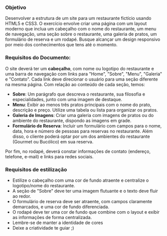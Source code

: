 ### Objetivo 

Desenvolver a estrutura de um site para um restaurante fictício usando HTML5 e CSS3. O exercício envolve criar uma página com um layout moderno que inclua um cabeçalho com o nome do restaurante, um menu de navegação, uma seção sobre o restaurante, uma galeria de pratos, um formulário de reserva e um rodapé. Busque alcançar um design responsivo por meio dos conhecimentos que tens até o momento.



### Requisitos do Documento:




O site deverá ter um **cabeçalho**, com nome ou logotipo do restaurante e uma barra de navegação com links para "Home", "Sobre", "Menu", "Galeria" e "Contato". Cada link deve direcionar o usuário para uma seção diferente na mesma página. Com relação ao conteúdo de cada seção, temos:

- **Sobre**: Um parágrafo que descreva o restaurante, sua filosofia e especialidades, junto com uma imagem de destaque.
- **Menu**: Exibir ao menos três pratos principais com o nome do prato, descrição e preço. Utilize uma tabela ou lista para organizar os pratos.
- **Galeria de Imagens**: Criar uma galeria com imagens de pratos ou do ambiente do restaurante, dispondo as imagens em grade.
- **Formulário de Reserva**: Incluir um formulário com campos para o nome, data, hora e número de pessoas para reservas no restaurante. Além disso, o cliente poderá optar por um dos ambientes do restaurante (Gourmet ou Bucólico) em sua reserva.

Por fim, no rodapé, deverá constar informações de contato (endereço, telefone, e-mail) e links para redes sociais.


### Requisitos de estilização

- Estilize o cabeçalho com uma cor de fundo atraente e centralize o logotipo/nome do restaurante.
- A seção de "Sobre" deve ter uma imagem flutuante e o texto deve fluir ao redor.
- O formulário de reserva deve ser atraente, com campos claramente demarcados, e uma cor de fundo diferenciada.
- O rodapé deve ter uma cor de fundo que combine com o layout e exibir as informações de forma centralizada.
- Lembre-se de manter a identidade de cores 
- Deixe a criatividade te guiar ;)
